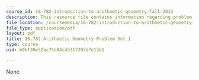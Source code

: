 ```yaml
---
course_id: 18-782-introduction-to-arithmetic-geometry-fall-2013
description: This resource file contains information regarding problem set 1.
file_location: /coursemedia/18-782-introduction-to-arithmetic-geometry-fall-2013/b9bf30e32ac75d84c45317397e7e13b1_MIT18_782F13_pset1.pdf
file_type: application/pdf
layout: pdf
title: 18.782 Arithmetic Geometry Problem Set 1
type: course
uid: b9bf30e32ac75d84c45317397e7e13b1

---
```

None